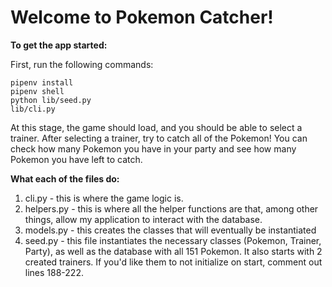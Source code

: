 # Welcome to Pokemon Catcher!

**To get the app started:**

First, run the following commands:

```console
pipenv install
pipenv shell
python lib/seed.py
lib/cli.py
```

At this stage, the game should load, and you should be able to select a trainer. After selecting a trainer, try to catch all of the Pokemon! You can check how many Pokemon you have in your party and see how many Pokemon you have left to catch.

**What each of the files do:**

1. cli.py - this is where the game logic is.
2. helpers.py - this is where all the helper functions are that, among other things, allow my application to interact with the database.
3. models.py - this creates the classes that will eventually be instantiated
4. seed.py - this file instantiates the necessary classes (Pokemon, Trainer, Party), as well as the database with all 151 Pokemon. It also starts with 2 created trainers. If you'd like them to not initialize on start, comment out lines 188-222.
